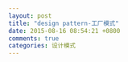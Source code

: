 ```yaml
---
layout: post
title: "design pattern-工厂模式"
date: 2015-08-16 08:54:21 +0800
comments: true
categories: 设计模式
---
```

